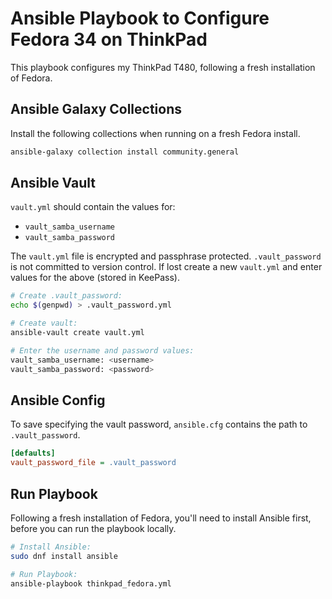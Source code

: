 # Ansible Playbook to Configure Fedora 34 on ThinkPad

This playbook configures my ThinkPad T480, following a fresh installation of Fedora.

## Ansible Galaxy Collections

Install the following collections when running on a fresh Fedora install.

```sh
ansible-galaxy collection install community.general
```

## Ansible Vault

`vault.yml` should contain the values for:

- `vault_samba_username`
- `vault_samba_password`

The `vault.yml` file is encrypted and passphrase protected. `.vault_password` is not committed to version control. If lost create a new `vault.yml` and enter values for the above (stored in KeePass).

```sh
# Create .vault_password:
echo $(genpwd) > .vault_password.yml

# Create vault:
ansible-vault create vault.yml

# Enter the username and password values:
vault_samba_username: <username>
vault_samba_password: <password>
```

## Ansible Config

To save specifying the vault password, `ansible.cfg` contains the path to `.vault_password`.

```ini
[defaults]
vault_password_file = .vault_password
```

## Run Playbook

Following a fresh installation of Fedora, you'll need to install Ansible first, before you can run the playbook locally.

```sh
# Install Ansible:
sudo dnf install ansible

# Run Playbook:
ansible-playbook thinkpad_fedora.yml
```

